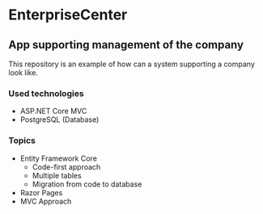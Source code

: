 # EnterpriseCenter

## App supporting management of the company

This repository is an example of how can a system supporting a company look like.

### Used technologies

* ASP.NET Core MVC
* PostgreSQL (Database)

### Topics

* Entity Framework Core
    * Code-first approach
    * Multiple tables
    * Migration from code to database
* Razor Pages
* MVC Approach

